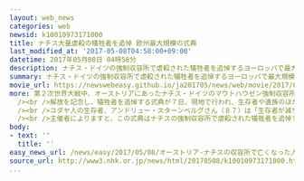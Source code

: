 ```yaml
---
layout: web_news
categories: web
newsid: k10010973171000
title: ナチス大量虐殺の犠牲者を追悼 欧州最大規模の式典
last_modified_at: '2017-05-08T04:58:00+09:00'
datetime: 2017年05月08日 04時58分
description: ナチス・ドイツの強制収容所で虐殺された犠牲者を追悼するヨーロッパで最大規模の式典が７日、オーストリアで開かれ、参列者は偏狭な民族主義が再び台頭するのを抑え込むよう訴えました。
summary: ナチス・ドイツの強制収容所で虐殺された犠牲者を追悼するヨーロッパで最大規模の式典が７日、オーストリアで開かれ、参列者は偏狭な民族主義が再び台頭するのを抑え込むよう訴えました。
movie_url: https://newswebeasy.github.io/ja201705/news/web/movie/2017/05/08/k10010973171000.mp4
more: 第２次世界大戦中、オーストリアにあったナチス・ドイツのマウトハウゼン強制収容所には、ヨーロッパ各国のユダヤ人やロマの人たち、それに旧ソビエト軍の捕虜などが集められ、１９４５年５月にアメリカ軍が解放するまでの間、１０万人以上が虐殺されました。<br
  /><br />解放を記念し、犠牲者を追悼する式典が７日、現地で行われ、生存者や遺族のほか、各国の政府代表など７０００人が参列しました。式典でははじめに、歴史が繰り返されないよう社会の断絶ではなく、融和を進めるべきだという誓いが２０の言語で読み上げられました。そのあと、参列者が国ごとに行進し、石棺をかたどった記念碑に花を手向けました。<br
  /><br />ユダヤ人の生存者、アンドリュー・スターンベルグさん（８７）は「生存者が減り、あの時代の恐ろしさを語れる人がいなくなるのが不安だ。格差で不満が広がり、社会が右傾化している現状はナチスの台頭を許した時代と同じだ」と話し、偏狭な民族主義が再び台頭するのを抑え込むよう訴えました。<br
  /><br />主催者によりますと、この式典はナチスの強制収容所で虐殺された犠牲者を追悼するものとしてはヨーロッパで最大規模ですが、生存者の参列は年々減っていて、歴史の教訓を若い世代にどう伝えていくかが課題となっています。
body:
- text: ''
  title: ''
easy_news_url: /news/easy/2017/05/08/オーストリア-ナチスの収容所で亡くなった人のために祈る/
source_url: http://www3.nhk.or.jp/news/html/20170508/k10010973171000.html
...
```

